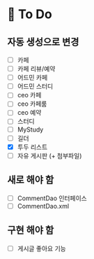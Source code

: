 # :balloon: To Do

## 자동 생성으로 변경

- [ ] 카페
- [ ] 카페 리뷰/예약
- [ ] 어드민 카페
- [ ] 어드민 스터디
- [ ] ceo 카페
- [ ] ceo 카페룸
- [ ] ceo 예약
- [ ] 스터디
- [ ] MyStudy
- [ ] 길더
- [x] 투두 리스트
- [ ] 자유 게시판 (+ 첨부파일)

## 새로 해야 함

- [ ] CommentDao 인터페이스
- [ ] CommentDao.xml

## 구현 해야 함

- [ ] 게시글 좋아요 기능
